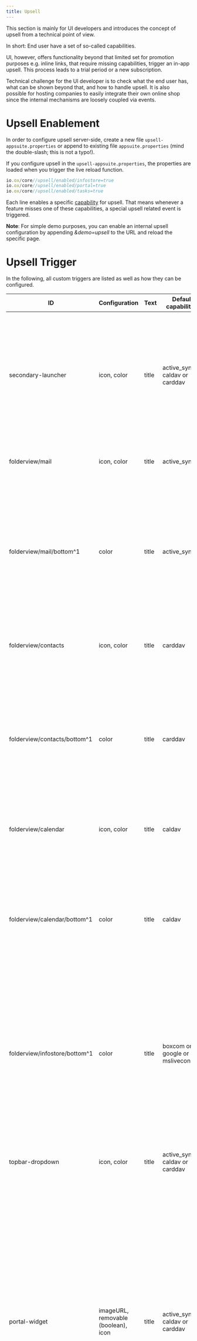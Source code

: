 ```yaml
---
title: Upsell
---
```


This section is mainly for UI developers and introduces the concept of upsell from a technical point of view.

In short: End user have a set of so-called capabilities.

UI, however, offers functionality beyond that limited set for promotion purposes e.g. inline links, that require missing capabilities, trigger an in-app upsell. This process leads to a trial period or a new subscription.

Technical challenge for the UI developer is to check what the end user has, what can be shown beyond that, and how to handle upsell.
It is also possible for hosting companies to easily integrate their own online shop since the internal mechanisms are loosely coupled via events.

# Upsell Enablement

In order to configure upsell server-side, create a new file `upsell-appsuite.properties`
or append to existing file `appsuite.properties` (mind the double-slash; this is not a typo!).

If you configure upsell in the `upsell-appsuite.properties`, the properties are loaded when you trigger the live reload function.

```javascript
io.ox/core//upsell/enabled/infostore=true
io.ox/core//upsell/enabled/portal=true
io.ox/core//upsell/enabled/tasks=true
```

Each line enables a specific [capability](../customize/manifests.html#capabilities) for upsell.
That means whenever a feature misses one of these capabilities, a special upsell related event is triggered.

**Note**: For simple demo purposes, you can enable an internal upsell configuration by appending *&demo=upsell* to the URL and reload the specific page.


# Upsell Trigger
In the following, all custom triggers are listed as well as how they can be configured.


| ID                          | Configuration                              | Text | Default capabilities              | Description                                                                                                                                                                                                                                                                                                                                                                                              |
| --------------------------- | ----------------------------------- | ----- | --------------------------------- | -------------------------------------------------------------------------------------------------------------------------------------------------------------------------------------------------------------------------------------------------------------------------------------------------------------------------------------------------------------------------------------------------------- |
| secondary-launcher          | icon, color                         | title | active_sync or caldav or carddav  | This trigger is located in the secondary toolbar next to the App Launcher. Icon, Text and color can be customized. Due to space limitations, the trigger is not shown on mobile devices.                                                                                                                                             |
| folderview/mail             | icon, color                         | title | active_sync                       | This trigger is located below the folderview of the mail app/module.                                                                                                                                                                                                                                                                                                                                                   |
| folderview/mail/bottom^1      | color                               | title | active_sync                       | This trigger is located at the bottom of the folderview of the mail app/module in the premium area. This trigger is styled as button with the default text 'Try now' and has no icon by default.                                                                                                                                                                                                              |
| folderview/contacts         | icon, color                         | title | carddav                           | This trigger is located below the folderview of the addressbook app/module.                                                                                                                                                                                                                                                                                                                                        |
| folderview/contacts/bottom^1  | color                               | title | carddav                           | This trigger is located at the bottom of the folderview of the contacts app/module in the premium area. This trigger is styled as button with the default text 'Try now' and has no icon by default.                                                                                                                                                                                                          |
| folderview/calendar         | icon, color                         | title | caldav                            | This trigger is located below the folderview of the calendar app/module.                                                                                                                                                                                                                                                                                                                                            |
| folderview/calendar/bottom^1  | color                               | title | caldav                            | This trigger is located at the bottom of the folderview of the calendar app/module in the premium area. This trigger is styled as button with the default text 'Try now' and has no icon by default.                                                                                                                                                                                                          |
| folderview/infostore/bottom^1 | color                               | title | boxcom or google or msliveconnect | This trigger is located at the bottom of the folderview of the drive app/module in the premium area. This trigger is styled as button with the default text 'Try now' and has no icon by default.                                                                                                                                                                                                             |
| topbar-dropdown             | icon, color                         | title | active_sync or caldav or carddav  | This trigger is located on the first position of the dropdown in the secondary toolbar. It contains text and an icon.                                                                                                                                                                                                                                                                                  |
| portal-widget               | imageURL, removable (boolean), icon | title | active_sync or caldav or carddav  | This trigger adds a draggable Portal Widget with default text to the OX App Suite Portal. You can add a background image with 'imageURL'; If no image is used, the widget displays the text centered with a customizable space separated list of font-awesome icons. This widget is not removable by default; you have to  set ‘removable’ to true. |
| mail-folderview-quota       | upsellLimit, icon, color            | title | active_sync or caldav or carddav  | This trigger is appended below the folderview and has no icon by default. You can set the upsell limit in Bytes. If the maximum mail quota is larger than upsell limit, the trigger will not be shown.                                                                                                                                                  |

^1 These upsell trigger are placed inside the premium area at the bottom of the folderview. Therefore, these upsell trigger are only shown if the premium area is enabled. You can enable it by setting *io.ox/core//upsell/premium/folderView/visible=true*.


## Visibility of Trigger

The OX App Suite provides several upsell trigger which can be configured via settings, since upsell trigger compared to the usual links would require custom UI development.

If you configure the upsell settings, the custom upsell trigger will be enabled by default. Those trigger will appear when the expression of required [capability](../customize/manifests.html#capabilities) is not satisfied and the required set of upsell trigger is satisfied.

To clearify, when triggers are shown or not, we proceed with an example:

A hoster can provide a custom upsell trigger in the secondary toolbar (next to the App Launcher). This upsell trigger should promote a premium account to the user and has the default requirement of *active_sync* or *caldav* or *carddav*.
That means, if one of those capability is not set for a user and upsell is activated for *active_sync* and *caldav* and *carddav*, the upsell trigger will be shown.

You can enable upsell for those [capability](../customize/manifests.html#capabilities) inside an existing or new file `.properties` with

```javascript
io.ox/core//upsell/enabled/active_sync=true
io.ox/core//upsell/enabled/caldav=true
io.ox/core//upsell/enabled/carddav=true
```

Note: You have to restart the server so that the changes take place.

If the user clicks on the upsell trigger, a upsell event of type 'custom' with id 'secondary-toolbar' is triggered so that the page/dialog which opens can react depending on the clicked link.


**Visibility based on capabilities**

If you want certain upsell trigger to appear on different capabilities, you can configure this inside the `.properties` file.

Therefore, you have to configure the required field with a logical expression of capabilities for the trigger. If the actual capabilities does not satisfy the expression and the upsell capabilites satisfies the expression, the upsell trigger will be drawn.

See the following example which requires *eas* and *caldav* or not *carddav*.
```
io.ox/core//features/upsell/$id/requires="active_sync && (caldav || !carddav)"
```

**Disable individual trigger**

If you want to disable a custom upsell trigger, you can add
```javascript
io.ox/core//features/upsell/$id/enabled=false
```
to the `.properties` file.


## Customize Appearance

**Change default icon**

All custom upsell trigger have a 'fa-star' as default icon. You can change the default icon to any font-awesome icon or a set of space separated icons.
```
io.ox/core//upsell/defaultIcon="fa-star"
```

**Change single icon**

You can replace the icon of individual trigger with
```
io.ox/core//features/upsell/$id/icon="fa-star"
```
where '$id' is the id of the upsell trigger.

**Change color for individual trigger**

You can change the color of some upsell trigger with
```
io.ox/core//features/upsell/$id/color="#f00"
```
where '$id' is the id of the upsell trigger and the color can be any css color.

**Change text**

Some of the custom upsell trigger use a title (or other strings) which a hoster could customize. You can provide your own text via
```
io.ox/core//features/upsell/$id/i18n/$lang/title="A custom title"
```
where '$lang' is the current language identifier (e.g. "en_US"). **Note**: It is important, that several translations are provided.

You can see the current language identifier when you open the webconsole and type
```
ox.language
```

## Upsell Feature Toggles

App Suite UI offers different feature toggles. These toggles control the appearance of different features in the UI. Find upsell toggles [here]({{ site.baseurl }}/ui/configuration/settings-list-of.html#upsell.)

# Upsell Widget

The Upsell widget is a widget displayed inside the portal and can show images, text or combinations thereof. A widget can contain several "slides".

A click on the widget starts the Upsell Wizard. There can be more than one Upsell Widget (just remember not to annoy your customer with too many!).

Upsell widgets can be moved, but not removed from the portal.

The Upsell Widget needs two different configurations:

```yaml
 io.ox/portal//widgets/protected:
   upsellads_0:
     plugin: "plugins/portal/upsellads/register"
     type: "upsellads"
     index: 0
     changeable:
       index: true
     props:
       ad: "openexchangeAdvertisement"
```

This part defines a widget as protected.
This is not upsell-specific, it is [an option for every kind of portal widget](http://oxpedia.org/wiki/index.php?title=AppSuite:Configuring_portal_plugins).
The upsell-specific part is the value of "props/ad", which identifies the content via the name "openexchangeAdvertisement".
That name points to another part of the YAML file that looks like this:

```yaml
 plugins/upsell//ads:
   delayInMilliseconds: 10000
   openexchangeAdvertisement:
     upsellWizard: "shop"
     slides:
       en_US:
         slide1:
           type: text-bottom
           image: 'https://image1'
           text: 'Awesome stuff'
         slide2:
           type: text-top
           image: 'https:image2'
           text: 'More awesome stuff'
```

What you can see here is that an advertisement consists of several slides.
Due to some peculiarities of the OX App Suite YAML parser, you have to name them "slide?" with a number and cannot use an array.
The slides will be sorted alphabetically, so if you plan to use more than 10 slides, remember to pad the number with enough zeros, the first slide being 00, the second being 01.

Slides can be provided in different languages.
This example provides slides only for en_US.
The slides need to match the user language exactly (sorry, no smart guessing so that British users with en_UK get the en_US version).
The system defaults to en_US when no appropriate language can be found.

The delayInMilliseconds represents the transition time from one slide to the next.

The text can contain HTML and is inserted via the innerHtml method of JQuery in case you feel the need for markup.

The value of "image" is put into the src attribute of an `<img/>` element, so you can use a local path as well as a URL.

The type can be one of text-top, text-bottom, text-only and image-only.
Text usually takes up a third of an ad that also contains an image.
Text and image are cut off in case they exceed the space.

For additional information see [Portal Widgets]({{ site.baseurl }}/ui/customize/portal-widget.html).

# Upsell Bubbles

Upsell bubbles are little popups based on hopscotch, similar to the [guided tours](../components/wizards/guided-tours.html).
They show up after a given amount of time and point to a defined UI element to display some text.
Clicking on them starts the Upsell Wizard (unless you click "cancel", of course).

```yaml
 plugins/upsell//bubbles:
   skipFirstLogin: true
   repeatInMilliseconds: 900000
   repeatPerLogins: 1
   bubbles:
     en_US:
       bubble1:
         app: 'io.ox/portal'
         content: "Did you know...?"
         startDate: '2013-07-01'
         endDate: '2019-06-31'
```

Upsell bubbles appear after the amount of time in repeatInMilliseconds has passed.
They can be set up not to bother the first time user (skipFirstLogin) and only to show up repeatPerLogins-times every login.

As with Upsell Widgets, they can be internationalized, this example only contains a version for American English (en_US).
The name must match the user locality exactly.

You can have several bubbles but each bubble needs to point to one application.
Moreover, each bubble can be set up to be valid only during a certain time span (or from a date, or to a date), but this can be omitted.


# Upsell Wizard

Customers usually want to offer context-sensitive content in an IFRAME if the upsell is triggered.
Therefore, OX App Suite comes with an integrated but optional plugin that takes care of this.
Just enable `plugins/upsell/simple-wizard` by setting the capability simple-wizard server-side (or by adding *&cap=simple-wizard* to the URL for testing/development purposes).

This plugin registers for the event "_upsell:requires-upsell_", opens a modal popup/layer, and loads a custom URL in an embedded IFRAME.

The Upsell Wizard is a small shopping cart application that displays packages/services.

They process is the usual three-step process of putting items in your cart, reviewing and ordering them.
Upon completion the Upsell Wizard calls an URL with the ordered items as well as the shoppers's ID and context number.
It is left to the provider to implement some handler for that.

```yaml
 plugins/upsell//shop:
   priceFormat: '$%sUSD'
   target: 'http://localhost/order-confirmation?cartContents=OXUPSELLCART&context=OXUPSELLCONTEXT&user=OXUPSELLUSER'
   disclaimer:
     en_US: 'You're going to sell your soul to us'
 products:
   en_US:
     p0:
       image: 'https://product-image1'
       title: 'All - special offer'
       price: 99
       description: 'This Special Offer is only for a limited time. '
```

The price format is given as format string to provide maximum flexibility. '%s' represents the amount.

The target is the URL that is called after shopping is completed.
The values OXUPSELLCART, OXUPSELLCONTEXT and OXUPSELLUSER are replaced by the Wizard with a comma-separated list of the ids of items bought, the buyer's context ID and their user ID.

The disclaimer can be internationalized like texts for upsell widgets and bubbles.
The same possibilities and restrictions apply.

Products shown can also be country-specific.
If only one locality (here: en_US) is given, that is always picked.

A product consists of an image (displayed on the left), a title (on the right), a description and a price value.
The description can, as usual, be marked up as HTML.


## Settings

In order to configure this server-side, just create a new file `upsell.properties` or append to existing `appsuite.properties` (mind the double-slash; this is not a typo!).


```
plugins/upsell/simple-wizard//url=blank.html?user=$user,user_id=$user_id,context_id=$context_id
plugins/upsell/simple-wizard//overlayOpacity=0.5
plugins/upsell/simple-wizard//overlayColor=black
plugins/upsell/simple-wizard//zeroPadding=true
plugins/upsell/simple-wizard//width=750
plugins/upsell/simple-wizard//height=390
plugins/upsell/simple-wizard//closeButton=true
```

| Settings       | Description                                                                                       |
| -------------- | ------------------------------------------------------------------------------------------------- |
| url            | Custom URL that is loaded in IFRAME; can contain special variables.                               |
| overlayOpacity | CSS opacity value for overlay; default is 0.5                                                     |
| overlayColor   | CSS background color for overlay; default is black                                                |
| zeroPadding    | If true (default) there is no inner padding inside modal dialog, i.e. the IFRAME covers the popup |
| width          | Width of outer popup (not IFRAME) in pixel                                                        |
| height         | Height of IFRAME in pixel                                                                         |
| closeButton    | If true (default) the wizard shows its own close button                                           |

**Note**: Changing such settings requires a backend restart

### Custom URL variables

The upsell wizard offers a set of variables that help providing context-sensitive content.
$missing is probably the most prominent one.
Other variables help identifying the user. An example:

```
upsell.php?user_id=$user_id&context_id=$context_id&language=$language&missing=$missing
```

| Settings    | Description                                                                                                        |
| ----------- | ------------------------------------------------------------------------------------------------------------------ |
| Variable    | Description                                                                                                        |
| $context_id | context_id of current user                                                                                         |
| $hostname   | hostname of current session, e.g. www.one-of-countless-virtual-hosts.com                                           |
| $id         | The trigger's identifier, e.g. "io.ox/files". Can refer to an app, an inline action, or a portal plugin. See $type |
| $language   | The current user's language, e.g. de_DE or en_US                                                                   |
| $mail       | The current user's primary email address                                                                           |
| $missing    | The set of missing capabilities, comma separated, e.g. "files"                                                     |
| $session    | The current user's session id                                                                                      |
| $type       | Either app, inline-action, or portal-widget. Describes what triggered the upsell. See $id                          |
| $user       | The current user's login name (can include context name, i.e somebody@foo)                                         |
| $user_id    | The current user's numeric id                                                                                      |
| $user_login | The current user's login (usually without context name)                                                            |

## Development and Debugging

While experimenting or developing, you can use the following helpful functions:

```javascript
// get plugin (this must be properly loaded, otherwise you get a runtime error)
var wizard = require('plugins/upsell/simple-wizard/register');

// if you have no chance to enable this plugin server-side, use the following approach
   // but don't use this in production plugins, it's just a hack for console:
   // if you don't know the difference please take a look at
   // http://requirejs.org/docs/errors.html#notloaded
var wizard; require(['plugins/upsell/simple-wizard/register'], function (w) { wizard = w; });

// get variables (optional: options from upsell:require-upgrade event)
wizard.getVariables({ type: 'app', id: 'io.ox/files', missing: 'files' });

// get URL (optional: options from upsell:require-upgrade event)
   // replaces placeholders ($foo) by variable values
wizard.getURL({ type: 'app', id: 'io.ox/files', missing: 'files' });

// get all settings (can be changed on the fly)
console.log(wizard.settings);

// global upsell events; parameters: (e, popup)
ox.on('upsell:simple-wizard:show:before', _.inspect);
ox.on('upsell:simple-wizard:show', _.inspect);
ox.on('upsell:simple-wizard:close', _.inspect);

// special event to customize settings (e, variables, settings)
// triggered before creating dialog instance;
// 2nd parameter has variables like type, missing, user_id etc.
// 3rd parameter refers to a local copy of wizard settings
ox.on('upsell:simple-wizard:init', _.inspect);

// open wizard manually
wizard.open();

// close wizard manually
wizard.close();

// disable wizard (unregisters upsell event)
wizard.disable();

// and of course: enable wizard (registers for upsell event)
wizard.enable();
```

Some examples for customizations in UI plugin/console:

```javascript
// get plugin (this muse be properly loaded, otherwise you get a runtime error)
var wizard = require('plugins/upsell/simple-wizard/register');

// extend IFRAME constructor (see http://underscorejs.org/#compose)
var custom = function (iframe) {
  return iframe.css({ border: '5px solid #08c', boxSizing: 'border-box' });
};
wizard.getIFrame = _.compose(custom, wizard.getIFrame);

// use an event to customize the IFRAME
ox.on('upsell:simple-wizard:show:before', function (e, popup) {
  popup.getContentNode().find('iframe')
    .css({ border: '5px solid #08c', boxSizing: 'border-box' });
});
```

## Close Function

The upsell wizard can easily be closed via javascript or by redirecting the IFRAME to a prepared HTML page.
In order to see this in action, run the following code (step by step):

```javascript
// get plugin (this must be properly loaded, otherwise you get a runtime error)
var wizard = require('plugins/upsell/simple-wizard/register');

// open wizard
wizard.open();

// redirect now
wizard.setSrc('apps/plugins/upsell/simple-wizard/close.html');
```

Custom backend systems that run [on a different domain cannot use javascript](http://en.wikipedia.org/wiki/Cross-site_scripting) to close the wizard.

However, such systems can redirect to close.html.
Since this page is part of the UI and therefore located on the same domain, it is allowed to call the wizard's close function.

# Welcome Wizard

You are able to use the Welcome Wizard in order to include upsell as well as cross-sell content. For more information please see [Writing a wizard]({{ site.baseurl }}/ui/customize/welcome-wizard.html)

# Guided Tours

In order to upsell/cross-sell right from the beginning, the guided tour can be used to walk the end user trough the OX App Suite UI including upsell/cross-sell trigger & tools.
See more information under [Guided tours]({{ site.baseurl }}/ui/components/guided-tours.html.)


# Custom App inside App Launcher

You are able to add an App to the launcher which is completly customized. Icon, name as well as URL can be included and link to the Upsell Wizard as well as to an external page.
For more information please see [here]({{ site.baseurl }}/ui/customize/app/simple-application-iframe.html#add-app-to-launcher.)

<!--
# Custom Tab inside Setting Area

any infos here?

# Upsell Notification

any infos here?
ext-botto-->

# Upsell Tracking

The [Metrics]({{ site.baseurl }}/ui/features/metrics.html) module provides a very flexible and extendible way to track user behaviour and conditions within OX App Suite.

Upsell can be tracked via the specific [events]({{ site.baseurl }}/ui/features/metrics/09-events.html#upsell).

For more information see [trackevent]({{ site.baseurl }}/ui/features/metrics/01-details.html#trackevent).

# Custom Development

This section documents some of the inner workings of upsell.
It should provide some useful insights and hopefully help implementing custom upsell solutions.

## Upsell Capabilities

There are lots of different capabilities. They are defined on the server-side and basically, they are just strings.

Let's keep it simple and understand them as either services (e.g. mobility), specific functionalities (e.g. multiple_mail_accounts) or applications (e.g. calendar).
Some obvious examples:

| Capability | Description                 | Upsell trigger (if capability is missing)                                                                                                                |
| ---------- | --------------------------- | -------------------------------------------------------------------------------------------------------------------------------------------------------- |
| calendar   | User has "Calendar" app     | Mail/All recipients: Invite to appointment; Add portal widget; Top bar                                                                                   |
| contacts   | User has "Address Book" app | Mail/App recipients: Save as distribution list; Calendar: Save participants as distribution list; Top bar                                                |
| infostore  | User has "Files" app        | Mail: Save in infostore; Add portal widget (My latest files, Recently changed files); Top bar                                                            |
| portal     | User has "Portal" app       | Mail: Add to portal; Contacts: Add to portal; Files: Add to portal; Top bar                                                                              |
| tasks      | User has "Tasks" app        | Mail: Remind me; Add portal widget; Top bar                                                                                                              |
| webmail    | User has "Mail" app         | Calendar: Send mail to all participants; Contacts: Send mail; Contacts: Send vCard; Files: Send as link; Files: Send by mail; Add portal widget; Top bar |

```javascript
// list all available capabilities
_(ox.serverConfig.capabilities).pluck('id').sort();
```

**Example**

Freemail users might just have *webmail* and *contacts*.
If *infostore* is enabled for upsell, end users will see the link to store mail attachments.
But since this capability is missing, the event "upsell:requires-upgrade" is triggered which starts the upsell process.
Upon successful completion this process should unlock the capability *infostore* for the end user.

The advantage of using rather atomic capabilities as the foundation for upsell is that developers don't have to consider/implement sale programs or marketing matrices in UI code.

### Check Capability

Whenever the user starts an app or clicks on an inline-action, a capability-check is performed.
For example, all inline actions have native support for such checks:

```javascript
new Action('io.ox/calendar/detail/actions/sendmail', {
    // this action requires the capability "webmail"
    capabilities: 'webmail',
    action: function (baton) {
        // send mail
    }
});
```

If the end user does not have "webmail" (e.g. in a files-only setup) but calls this action, a proper event is fired:

```javascript
// if any action misses a capability
ox.trigger('upsell:requires-upgrade');
// which provides the following data for apps:
{
  type: "app", // type of the upsell trigger
  id: "io.ox/mail/main", // upsell trigger ID
  missing: "webmail"
}
// and for inline-actions:
{
  type: "inline-action",
  id: "io.ox/calendar/detail/actions/sendmail",
  missing: "webmail"
}
```

## Access Upsell Settings

The upsell configuration is located in the namespace *io.ox/core*, the path is *upsell/enabled* e.g.:

```javascript
// get all capabilities that can trigger upsell
require('settings!io.ox/core').get('upsell/enabled');

// contains data like this
{
  infostore: true,
  portal: true,
  tasks: true
}
```

If upsell is not enabled and the end user lacks specific capabilities, the app or the inline-action is not shown.
If upsell is enabled by the upper configuration, inline-actions are shown and trigger the upsell event "_upsell:requires-upgrade_" if clicked (but do not execute the action itself).

```javascript
/*
 * if you want to create your own controls, you can use the following helpers
 */
var upsell = require('io.ox/core/upsell');

// check capabilities (space-separated)
upsell.has('portal webmail');

// get missing capabilities (would return "calendar" in demo mode)
upsell.missing(['portal webmail', 'contacts', 'calendar']);

/* checks if upsell is enabled for a set of capabilities
 * true if at least one set matches
 */
upsell.enabled(['portal webmail', 'webmail calendar']);

/* convenience function: "visible"
 * checks if something should be visible depending on required capabilities
 * true if any item matches required capabilities
 * true if any item does not match its requirements but is enabled for upsell
 * this function is used for any inline link, for example, to decide whether or not showing it
 */
upsell.visible(['portal webmail', 'contacts', 'calendar']);

// likewise, if neither capability set nor enabled for upsell, we get a false
upsell.visible(['foo']);

// in case something weird happens (usually bad configuration) debug() helps
upsell.debug();

// and this one
_(ox.serverConfig.capabilities).pluck('id').sort();
```

## Example: Upsell Wizard

Whenever the event "_upsell:requires-upgrade_" is triggered there should be some response for the end user.
Usually an upsell popup/layer should open. This can be implemented as follows:

```javascript
function showUpgradeDialog(e, options) {
    require(['io.ox/core/tk/dialogs'], function (dialogs) {
        new dialogs.ModalDialog({ easyOut: true })
            .build(function () {
                this.getHeader().append(
                    $('<h4>').text('Upgrade required')
                );
                this.getContentNode().append(
                    $.txt('This feature is not available.'),
                    $.txt('You need to upgrade your account now.'),
                    $.txt(' '),
                    $.txt('The first 90 days are free.')
                );
                this.addPrimaryButton('upgrade', 'Get free upgrade');
                this.addButton('cancel', 'Cancel');
            })
            .setUnderlayStyle({
                opacity: 0.70,
                backgroundColor: '#08C'
            })
            .on('upgrade', function () {
                ox.trigger('upsell:upgrade', options);
            })
            .on('show', function () {
                ox.off('upsell:requires-upgrade', showUpgradeDialog);
            })
            .on('close', function () {
                ox.on('upsell:requires-upgrade', showUpgradeDialog);
            })
            .show();
    });
}

function upgrade(e, options) {
    console.debug('upgrade', options);
    alert('User decided to upgrade! (global event: upsell:upgrade)');
}

ox.on('upsell:requires-upgrade', showUpgradeDialog);

/*
 * convention: 'upsell:upgrade' is used to trigger final upsell
 * the current user and user_id can be found in global variables ox.user and ox.user_id
 */
ox.on('upsell:upgrade', upgrade);
```

The second event "_upsell:upgrade_" can be understood as the final imperative to request the upsell server-side.

## Example: Upsell Widget

Besides waiting for the user to click on such links, it's always a good idea to offer explicit control to trigger upsell.
One option is creating a widget inside the Portal that advertises a premium subscription:

```javascript
define('plugins/portal/upsell/register',
    ['io.ox/core/extensions',
     'io.ox/files/api',
     'gettext!plugins/portal'], function (ext, api, gt) {

    'use strict';

    var title = gt('Upgrade to premium');

    ext.point('io.ox/portal/widget/upsell').extend({

        title: title,

        preview: function (baton) {

            this.addClass('hide-title').append(
                $('<div class="content centered" style="cursor: pointer; padding-top: 3em;">').append(
                    $('<h2>').append(
                        $.txt(title + ' '),
                        $('<i class="icon-star">')
                    ),
                    $('<div>').text(gt('Click here for free trial.'))
                )
                .on('click', function () {
                    ox.trigger('upsell:upgrade', {
                        type: 'widget',
                        id: 'io.ox/portal/widget/upsell',
                        missing: ''
                    });
                })
            );
        }
    });
});
```

## Making all of it work

The configuration for the Upsell Widget, Upsell Bubbles and the Upsell Wizard is done in YAML instead of JavaScript, assuming that most users of this feature are not developers but from marketing or sales departments.
They will probably need starting help from a sysadmin, though, as by default, the whole upsell process is disabled two-fold:

The configuration file is not deployed.
To do so, you need to create one in the settings subfolder of the server configuration.
This is usually *_/opt/openexchange/etc/settings_*.
Please find example in the UI folder as upsell-examples.yml
The capability is not enabled. It is called "upsell" and, well, needs to be enabled.
After that, a server restart (necessary for every config change, sorry!) and some hard refreshing to get rid of eventual caching artefacts, you are good to go!
